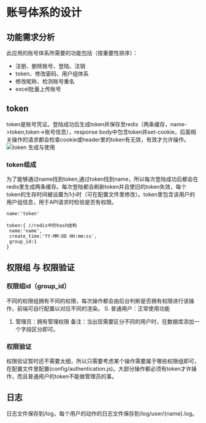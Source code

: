 # 账号体系的设计
## 功能需求分析
此应用的账号体系所需要的功能包括（按重要性排序）：
- 注册、删除账号、登陆、注销
- token、修改密码、用户组体系
- 修改昵称、检测账号重名
- excel批量上传账号

## token
token是账号凭证。登陆成功后生成token并保存至redis（两条缓存，name->token,token->账号信息），response body中包含token并set-cookie，后面相关操作的请求都会检查cookie或header里的token有无效，有效才允许操作。
![token 生成与使用](http://on-img.com/chart_image/5a1eae54e4b0b3ee0575b5f6.png)
### token组成
为了能够通过name找到token,通过token找到name，所以每次登陆成功后都会在redis里生成两条缓存。每次登陆都会刷新token并且使旧的token失效，每个token的生存时间被设置为1小时（可在配置文件里修改）。token里包含该用户的用户组信息，用于API请求时检验是否有权限。
```
name:'token'

token:{ //redis中的hash结构
 name:'name',
 create_time:'YY-MM-DD HH:mm:ss',
 group_id:1
}
```


## 权限组 与 权限验证
### 权限组id（group_id）
不同的权限组拥有不同的权限，每次操作都会由后台判断是否拥有权限进行该操作，前端可自行配置以对应不同的渲染。
0. 普通用户：正常使用功能
1. 管理员：拥有管理权限
备注：当出现需要区分不同的用户时，在数据库添加一个字段区分即可。
### 权限验证
权限验证暂时还不需要太细，所以只需要考虑某个操作需要属于哪些权限组即可，在配置文件里配置(config/authentication.js)。大部分操作都必须有token才许操作，而且普通用户的token不能做管理员的事。

## 日志
日志文件保存到/log，每个用户的动作的日志文件保存到/log/user/{name}.log。


